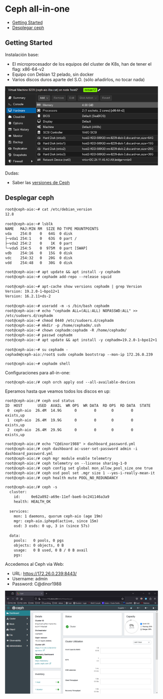 # Ceph all-in-one

* [Getting Started](#id0)
* [Desplegar ceph](#id1)



## Getting Started <div id='id1' />

Instalación base:

* El microprocesador de los equipos del cluster de K8s, han de tener el flag: x86-64-v2
* Equipo con Debian 12 pelado, sin docker
* Varios discos duros aparte del S.O. (sólo añadirlos, no tocar nada)

![alt text](images/PVE-VM.png)

Dudas:

* Saber las [versiones de Ceph](https://docs.ceph.com/en/latest/releases/index.html)


## Desplegar ceph <div id='id1' />


```
root@ceph-aio:~# cat /etc/debian_version
12.8

root@ceph-aio:~# lsblk
NAME   MAJ:MIN RM  SIZE RO TYPE MOUNTPOINTS
vda    254:0    0   64G  0 disk
├─vda1 254:1    0   63G  0 part /
├─vda2 254:2    0    1K  0 part
└─vda5 254:5    0  975M  0 part [SWAP]
vdb    254:16   0   15G  0 disk
vdc    254:32   0   20G  0 disk
vdd    254:48   0   30G  0 disk
```

```
root@ceph-aio:~# apt update && apt install -y cephadm
root@ceph-aio:~# cephadm add-repo --release squid

root@ceph-aio:~# apt-cache show versions cephadm | grep Version
Version: 19.2.0-1~bpo12+1
Version: 16.2.11+ds-2

root@ceph-aio:~# useradd -m -s /bin/bash cephadm
root@ceph-aio:~# echo "cephadm ALL=(ALL:ALL) NOPASSWD:ALL" >> /etc/sudoers.d/cephadm
root@ceph-aio:~# chmod 0440 /etc/sudoers.d/cephadm
root@ceph-aio:~# mkdir -p /home/cephadm/.ssh
root@ceph-aio:~# chown cephadm:cephadm -R /home/cephadm/
root@ceph-aio:~# passwd cephadm
root@ceph-aio:~# apt update && apt install -y cephadm=19.2.0-1~bpo12+1

root@ceph-aio:~# su cephadm -
cephadm@ceph-aio:/root$ sudo cephadm bootstrap --mon-ip 172.26.0.239

```

```
root@ceph-aio:~# cephadm shell
```

Configuraciones para all-in-one:

```
root@ceph-aio:/# ceph orch apply osd --all-available-devices
```

Eperamos hasta que veamos todos los discos en up:

```
root@ceph-aio:/# ceph osd status
ID  HOST       USED  AVAIL  WR OPS  WR DATA  RD OPS  RD DATA  STATE
 0  ceph-aio  26.4M  14.9G      0        0       0        0   exists,up
 1  ceph-aio  26.4M  19.9G      0        0       0        0   exists,up
 2  ceph-aio  26.4M  29.9G      0        0       0        0   exists,up
```

```
root@ceph-aio:/# echo "C@dinor1988" > dashboard_password.yml
root@ceph-aio:/# ceph dashboard ac-user-set-password admin -i dashboard_password.yml
root@ceph-aio:/# ceph mgr module enable telemetry
root@ceph-aio:/# ceph telemetry on --license sharing-1-0
root@ceph-aio:/# ceph config set global mon_allow_pool_size_one true
root@ceph-aio:/# ceph osd pool set .mgr size 1 --yes-i-really-mean-it
root@ceph-aio:/# ceph health mute POOL_NO_REDUNDANCY
```

```
root@ceph-aio:/# ceph -s
  cluster:
    id:     0e62a892-a69e-11ef-bae6-bc241146a3a9
    health: HEALTH_OK

  services:
    mon: 1 daemons, quorum ceph-aio (age 19m)
    mgr: ceph-aio.iphepd(active, since 15m)
    osd: 3 osds: 0 up, 3 in (since 57s)

  data:
    pools:   0 pools, 0 pgs
    objects: 0 objects, 0 B
    usage:   0 B used, 0 B / 0 B avail
    pgs:
```

Accedemos al Ceph via Web:

* URL: https://172.26.0.239:8443/
* Username: admin
* Password: C@dinor1988


![alt text](images/Ceph-Dashboard.png)
